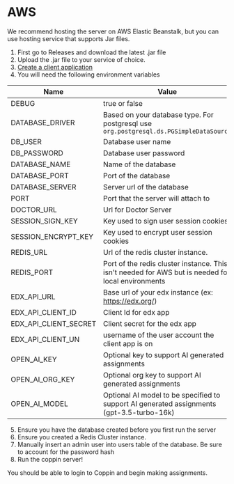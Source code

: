 # AWS

We recommend hosting the server on AWS Elastic Beanstalk, but you can use hosting service that supports Jar files.

1. First go to Releases and download the latest .jar file
2. Upload the .jar file to your service of choice.
3. [Create a client application](https://course-catalog-api-guide.readthedocs.io/en/latest/authentication/index.html#getting-a-client-id-and-secret)
4. You will need the following environment variables

| Name                  | Value                                                                                              |
|-----------------------|----------------------------------------------------------------------------------------------------|
| DEBUG                 | true or false                                                                                      |
| DATABASE_DRIVER       | Based on your database type. For postgresql use `org.postgresql.ds.PGSimpleDataSource`             |
| DB_USER               | Database user name                                                                                 |
| DB_PASSWORD           | Database user password                                                                             |
| DATABASE_NAME         | Name of the database                                                                               |
| DATABASE_PORT         | Port of the database                                                                               |
| DATABASE_SERVER       | Server url of the database                                                                         |
| PORT                  | Port that the server will attach to                                                                | |
| DOCTOR_URL            | Url for Doctor Server                                                                              |
| SESSION_SIGN_KEY      | Key used to sign user session cookies                                                              |
| SESSION_ENCRYPT_KEY   | Key used to encrypt user session cookies                                                           |
| REDIS_URL             | Url of the redis cluster instance.                                                                 |
| REDIS_PORT            | Port of the redis cluster instance. This isn't needed for AWS but is needed for local environments |
| EDX_API_URL           | Base url of your edx instance (ex: https://edx.org/)                                               |
| EDX_API_CLIENT_ID     | Client Id for edx app                                                                              |
| EDX_API_CLIENT_SECRET | Client secret for the edx app                                                                      |
| EDX_API_CLIENT_UN     | username of the user account the client app is on                                                  |
| OPEN_AI_KEY           | Optional key to support AI generated assignments                                                   |
| OPEN_AI_ORG_KEY       | Optional org key to support AI generated assignments                                               |
| OPEN_AI_MODEL         | Optional AI model to be specified to support AI generated assignments (gpt-3.5-turbo-16k)          |

5. Ensure you have the database created before you first run the server
6. Ensure you created a Redis Cluster instance.
7. Manually insert an admin user into users table of the database. Be sure to account for the password hash
8. Run the coppin server!

You should be able to login to Coppin and begin making assignments.

